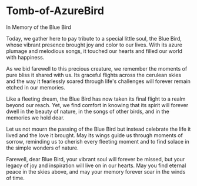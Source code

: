 # Tomb-of-AzureBird
In Memory of the Blue Bird

Today, we gather here to pay tribute to a special little soul, the Blue Bird, whose vibrant presence brought joy and color to our lives. With its azure plumage and melodious songs, it touched our hearts and filled our world with happiness.

As we bid farewell to this precious creature, we remember the moments of pure bliss it shared with us. Its graceful flights across the cerulean skies and the way it fearlessly soared through life's challenges will forever remain etched in our memories.

Like a fleeting dream, the Blue Bird has now taken its final flight to a realm beyond our reach. Yet, we find comfort in knowing that its spirit will forever dwell in the beauty of nature, in the songs of other birds, and in the memories we hold dear.

Let us not mourn the passing of the Blue Bird but instead celebrate the life it lived and the love it brought. May its wings guide us through moments of sorrow, reminding us to cherish every fleeting moment and to find solace in the simple wonders of nature.

Farewell, dear Blue Bird, your vibrant soul will forever be missed, but your legacy of joy and inspiration will live on in our hearts. May you find eternal peace in the skies above, and may your memory forever soar in the winds of time.
